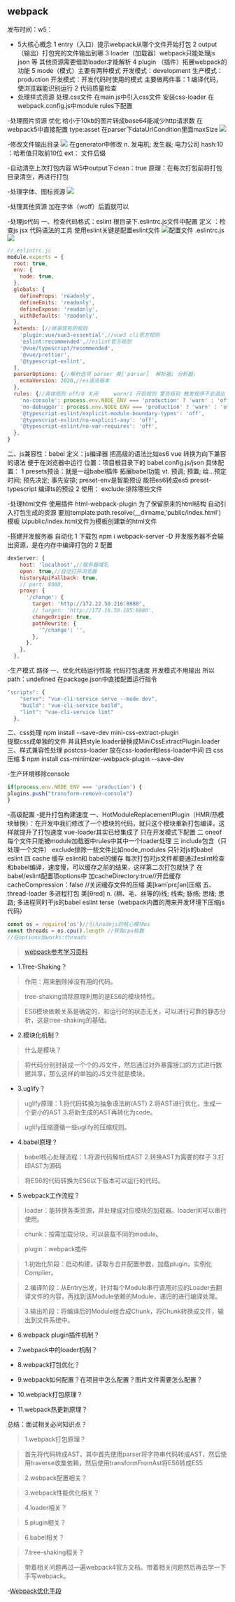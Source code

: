 ## webpack
发布时间：w5：
- 5大核心概念
1 entry（入口）提示webpack从哪个文件开始打包
2 output（输出）打包完的文件输出到哪
3 loader（加载器）webpack只能处理js json 等 其他资源需要借助loader才能解析
4 plugin （插件）拓展webpack的功能
5 mode（模式）主要有两种模式 开发模式：development 生产模式：production
开发模式：开发代码时使用的模式 主要做两件事：1 编译代码，使浏览器能识别运行 2 代码质量检查
- 处理样式资源
处理.css文件 在main.js中引入css文件 安装css-loader 在webpack.config.js中module rules下配置

-处理图片资源 优化 给小于10kb的图片转成base64能减少http请求数 在
webpack5中直接配置 type:asset 在parser下dataUrlCondition里面maxSize  ![](.webpack_images/f0e15d8e.png)

-修改文件输出目录 ![](.webpack_images/c081c95b.png)  在generator中修改  n.	发电机; 发生器; 电力公司
hash:10  ：哈希值只取前10位
ext： 文件后缀

-自动清空上次打包内容
W5中output下clean：true  原理：在每次打包前将打包目录清空，再进行打包

-处理字体、图标资源
![](.webpack_images/fd5726d9.png)

-处理其他资源 加在字体（woff）后面就可以

-处理js代码
一、检查代码格式：eslint 根目录下.eslintrc.js文件中配置
定义 ：检查js jsx 代码语法的工具
使用eslint关键是配置eslint文件  ![配置文件 .eslintrc.js](.webpack_images/04534ef0.png)
![](.webpack_images/f26f3ca3.png)
```javascript
//.eslintrc.js
module.exports = {
  root: true,
  env: {
    node: true,
  },
  globals: {
    defineProps: 'readonly',
    defineEmits: 'readonly',
    defineExpose: 'readonly',
    withDefaults: 'readonly',
  },
  extends: [//继承现有的规则
    'plugin:vue/vue3-essential',//vue3 cli官方规则
    'eslint:recommended',//eslint官方规则
    '@vue/typescript/recommended',
    '@vue/prettier',
    '@typescript-eslint',
  ],
  parserOptions: {//解析选项 parser 美[ˈpɑrsər]  解析器; 分析器; 
    ecmaVersion: 2020,//es语法版本
  },
  rules: {//具体规则 off/0 关闭     warn/1 开启规则 警告级别 触发程序不会退出    error/2 开启规则 错误级别 触发程序能退出
    'no-console': process.env.NODE_ENV === 'production' ? 'warn' : 'off',
    'no-debugger': process.env.NODE_ENV === 'production' ? 'warn' : 'off',
    '@typescript-eslint/explicit-module-boundary-types': 'off',
    '@typescript-eslint/no-explicit-any': 'off',
    '@typescript-eslint/no-var-requires': 'off',
  },
}

```
二、js兼容性：babel
定义：js编译器 把高级的语法比如es6 vue 转换为向下兼容的语法 便于在浏览器中运行
位置：项目根目录下的 babel.config.js/json
具体配置：
1 presets预设：就是一组babel插件 拓展babel功能   vt.	预调; 预置; 给…预定时间; 预先决定; 事先安排;
preset-env是智能预设 能把es6转成es5  preset-typescript 编译ts的预设
2 使用：
exclude:排除哪些文件

-处理html文件 使用插件  html-webpack-plugin
为了保留原来的html结构 自动引入打包生成的资源 要加template:path.resolve(__dirname,'public/index.html')  模板 以public/index.html文件为模板创建新的html文件

-搭建开发服务器 自动化
1 下载包 npm i webpack-server -D  开发服务器不会输出资源，是在内存中编译打包的
2 配置
```javascript
devServer: {
    host: 'localhost',//服务器域名
    open: true,//自动打开浏览器
    historyApiFallback: true,
    // port: 8080,
    proxy: {
      '/change': {
        target: 'http://172.22.50.216:8888',
        // target: 'http://172.16.50.185:8888',
        changeOrigin: true,
        pathRewrite: {
          '^/change': '',
        },
      },
    },
  },
```
-生产模式 路径
一、优化代码运行性能 代码打包速度
开发模式不用输出 所以path：undefined
在package.json中直接配置运行指令
```javascript
"scripts": {
    "serve": "vue-cli-service serve --mode dev",
    "build": "vue-cli-service build",
    "lint": "vue-cli-service lint"
  },
```
二、css处理 npm install --save-dev mini-css-extract-plugin  
提取css成单独的文件 并且把style.loader替换成MiniCssExtractPlugin.loader
三、样式兼容性处理
postcss-loader 放在css-loader和less-loader中间
四 css压缩 $ npm install css-minimizer-webpack-plugin --save-dev


-生产环境移除console  
```javascript
if(process.env.NODE_ENV === 'production') {
plugins.push("transform-remove-console")
}
```

-高级配置
-提升打包构建速度 
一、HotModuleReplacementPlugin（HMR/热模块替换）：在开发中我们修改了一个模块的代码，就只这个模块重新打包编译，这样就提升了打包速度
vue-loader其实已经集成了 只在开发模式下配置
二 oneof 每个文件只能被module加载器中rules中其中一个loader处理
三 include包含（只处理一个文件） exclude排除一些文件比如node_modules  只针对js的babel eslint
四 cache  缓存 eslint和 babel的缓存
每次打包时js文件都要通过eslint检查和babel编译，速度慢，可以缓存之前的结果，这样第二次打包就快了
在babel/eslint配置项options中 加cacheDirectory:true//开启缓存 cacheCompression：false //关闭缓存文件的压缩   美[kəmˈprɛʃən]压缩
五、thread-loader  多进程打包  美[θred] n.	(棉、毛、丝等的)线; 线索; 脉络; 思绪; 思路;
多进程同时干js的babel eslint terse（webpack内置的用来开发环境下压缩js代码）
```javascript
const os = require('os')//引入nodejs的核心模块os 
const threads = os.cpu().length //获取cpu核数
//在options加works:threads
```










>[webpack参考学习资料](https://juejin.cn/post/6844904094281236487#heading-0)

- 1.Tree-Shaking？

>作用：用来删除掉没有用的代码。

>tree-shaking消除原理利用的是ES6的模块特性。

>ES6模块依赖关系是确定的，和运行时的状态无关，可以进行可靠的静态分析，这是tree-shaking的基础。

- 2.模块化机制？

>什么是模块？

>将代码分别封装成一个个的JS文件，然后通过对外暴露接口的方式进行数据共享，那么这样的单独的JS文件就是模块。

- 3.uglify？

>uglify原理：1.将代码转换为抽象语法树(AST) 2.将AST进行优化，生成一个更小的AST 3.将新生成的AST再转化为code。

>uglify压缩遵循一些uglify的压缩规则。

- 4.babel原理？

>babel核心处理流程：1.将源代码解析成AST 2.转换AST为需要的样子 3.打印AST为源码

>将ES6的代码转换为ES6以下版本可以运行的代码。

- 5.webpack工作流程？

>loader：能转换各类资源，并处理成对应模块的加载器。loader间可以串行使用。

>chunk：按需加载分块，可以装载不同的module。

>plugin：webpack插件

>1.初始化阶段：启动构建，读取与合并配置参数，加载plugin，实例化Complier。

>2.编译阶段：从Entry出发，针对每个Module串行调用对应的Loader去翻译文件的内容，再找到该Module依赖的Module，递归的进行编译处理。

>3.输出阶段：将编译后的Module组合成Chunk，将Chunk转换成文件，输出到文件系统中。

- 6.webpack plugin插件机制？

- 7.webpack中的loader机制？

- 8.webpack打包优化？

- 9.webpack如何配置？在项目中怎么配置？图片文件需要怎么配置？

- 10.webpack打包原理？

- 11.webpack热更新原理？

总结：面试相关必问知识点？

>1.webpack打包原理？

>首先将代码转成AST，其中首先使用parser将字符串代码转成AST，然后使用traverse收集依赖，然后使用transformFromAst将ES6转成ES5

>2.webpack配置相关？

>3.webpack性能优化相关？

>4.loader相关？

>5.plugin相关？

>6.babel相关？

>7.tree-shaking相关？

>带着相关问题再过一遍webpack4官方文档。带着相关问题然后再去学一下手写webpack。
> 


-[Webpack优化手段](https://blog.csdn.net/m0_68997646/article/details/129116360?spm=1001.2014.3001.5502)


